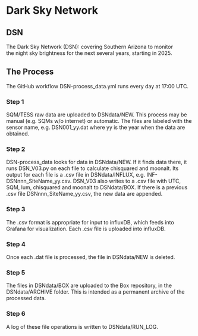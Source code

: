 # Dark Sky Network
## DSN
The Dark Sky Network (DSN): covering Southern Arizona to monitor  
the night sky brightness for the next several years, starting in 2025.
## The Process
The GitHub workflow DSN-process_data.yml runs every day at 17:00 UTC. 
### Step 1
SQM/TESS raw data are uploaded to DSNdata/NEW. This process may be manual
(e.g. SQMs w/o internet) or automatic. The files are labeled with the sensor
name, e.g. DSN001_yy.dat where yy is the year when the data are obtained.
### Step 2
DSN-process_data looks for data in DSNdata/NEW. If it finds data there, 
it runs DSN_V03.py on each file to calculate chisquared and moonalt. 
Its output for each file is a .csv file in DSNdata/INFLUX, e.g. 
INF-DSNnnn_SiteName_yy.csv. DSN_V03 also writes to a .csv file with UTC, SQM, lum, 
chisquared and moonalt to DSNdata/BOX. If there is a previous .csv
file DSNnnn_SiteName_yy.csv, the new data are appended.
### Step 3
The .csv format is appropriate for input to influxDB, which 
feeds into Grafana for visualization. Each .csv file is uploaded into
influxDB. 
### Step 4
Once each .dat file is processed, the file in DSNdata/NEW is deleted. 
### Step 5
The files in DSNdata/BOX are uploaded to the Box repository, in the DSNdata/ARCHIVE
folder. This is intended as a permanent archive of the processed data.
### Step 6
A log of these file operations is written to DSNdata/RUN_LOG.
